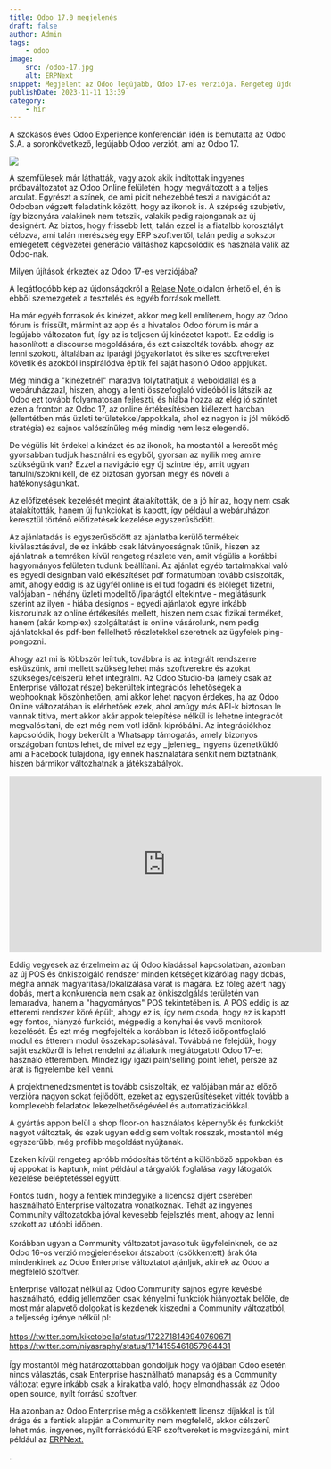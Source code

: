 ```yaml
---
title: Odoo 17.0 megjelenés
draft: false
author: Admin
tags:
    - odoo
image:
    src: /odoo-17.jpg
    alt: ERPNext
snippet: Megjelent az Odoo legújabb, Odoo 17-es verziója. Rengeteg újdonság, hatalmas lehetőségek és fontos döntések.  
publishDate: 2023-11-11 13:39
category:
    - hír
---
```


<p>A szokásos éves Odoo Experience konferencián idén is bemutatta az Odoo S.A. a soronkövetkező, legújabb Odoo verziót, ami az Odoo 17. </p></p>
<p><img src="/images/odoo-17.jpg"></p></p>
<p>A szemfülesek már láthatták, vagy azok akik indítottak ingyenes próbaváltozatot az Odoo Online felületén, hogy megváltozott a a teljes arculat. Egyrészt a színek, de ami picit nehezebbé teszi a navigációt az Odooban végzett feladatink között, hogy az ikonok is. A szépség szubjetív, így bizonyára valakinek nem tetszik, valakik pedig rajonganak az új designért. Az biztos, hogy frissebb lett, talán ezzel is a fiatalbb korosztályt célozva, ami talán merészség egy ERP szoftvertől, talán pedig a sokszor emlegetett cégvezetei generáció váltáshoz kapcsolódik és használa válik az Odoo-nak.</br>
</p></p>

<p>Milyen újítások érkeztek az Odoo 17-es verziójába?</p></p>
<p>A legátfogóbb kép az újdonságokról a <a href="https://www.odoo.com/odoo-17-release-notes">Relase Note </a>oldalon érhető el, én is ebből szemezgetek a tesztelés és egyéb források mellett. </p></p>
<p>Ha már egyéb források és kinézet, akkor meg kell említenem, hogy az Odoo fórum is frissült, mármint az app és a hivatalos Odoo fórum is már a legújabb változaton fut, így az is teljesen új kinézetet kapott. Ez eddig is hasonlított a discourse megoldására, és ezt csiszolták tovább. ahogy az lenni szokott, általában az iparági jógyakorlatot és sikeres szoftvereket követik és azokból inspirálódva építik fel saját hasonló Odoo appjukat. </p></p>
<p>Még mindig a "kinézetnél" maradva folytathatjuk a weboldallal és a webáruházzazl, hiszen, ahogy a lenti összefoglaló videóból is látszik az Odoo ezt tovább folyamatosan fejleszti, és hiába hozza az elég jó szintet ezen a fronton az Odoo 17, az online értékesítésben kiélezett harcban (ellentétben más üzleti területekkel/appokkala, ahol ez nagyon is jól működő stratégia) ez sajnos valószínűleg még mindig nem lesz elegendő.</p></p>

<p>De végülis kit érdekel a kinézet és az ikonok, ha mostantól a keresőt még gyorsabban tudjuk használni és egyből, gyorsan az nyílik meg amire szükségünk van? Ezzel a navigáció egy új szintre lép, amit ugyan tanulni/szokni kell, de ez biztosan gyorsan megy és növeli a hatékonyságunkat.</p></p>

<p>Az előfizetések kezelését megint átalakították, de a jó hír az, hogy nem csak átalakították, hanem új funkciókat is kapott, így például a webáruházon keresztül történő előfizetések kezelése egyszerűsödött. </p></p>

<p>Az ajánlatadás is egyszerűsödött az ajánlatba kerülő termékek kiválasztásával, de ez inkább csak látványosságnak tűnik, hiszen az ajánlatnak a temréken kívül rengeteg részlete van, amit végülis a korábbi hagyományos felületen tudunk beállítani. Az ajánlat egyéb tartalmakkal való és egyedi designban való elkészítését pdf formátumban tovább csiszolták, amit, ahogy eddig is az ügyfél online is el tud fogadni és előleget fizetni, valójában - néhány üzleti modelltől/iparágtól eltekintve - meglátásunk szerint az ilyen - hiába designos - egyedi ajánlatok egyre inkább kiszorulnak az online értékesítés mellett, hiszen nem csak fizikai terméket, hanem (akár komplex) szolgáltatást is online vásárolunk, nem pedig ajánlatokkal és pdf-ben fellelhető részletekkel szeretnek az ügyfelek ping-pongozni. </p></p>

<p>Ahogy azt mi is többször leírtuk, továbbra is az integrált rendszerre esküszünk, ami mellett szükség lehet más szoftverekre és azokat szükséges/célszerű lehet integrálni. Az Odoo Studio-ba (amely csak az Enterprise változat része) bekerültek integrációs lehetőségek a webhooknak köszönhetően, ami akkor lehet nagyon érdekes, ha az Odoo Online változatában is elérhetőek ezek, ahol amúgy más API-k biztosan le vannak titlva, mert akkor akár appok telepítése nélkül is lehetne integrácót megvalósítani, de ezt még nem votl időnk kipróbálni. Az integrációkhoz kapcsolódik, hogy bekerült a Whatsapp támogatás, amely bizonyos országoban fontos lehet, de mivel ez egy _jelenleg_ ingyens üzenetküldő ami a Facebook tulajdona, így ennek használatára senkit nem biztatnánk, hiszen bármikor változhatnak a játékszabályok.</p></p>

<p><iframe width="560" height="315" src="https://www.youtube.com/embed/qxb74CMR748?si=g3JfoNXkZ4SasHoJ" title="YouTube video player" frameborder="0" allow="accelerometer; autoplay; clipboard-write; encrypted-media; gyroscope; picture-in-picture; web-share" allowfullscreen></iframe></p>

<p>Eddig vegyesek az érzelmeim az új Odoo kiadással kapcsolatban, azonban az új POS és önkiszolgáló rendszer minden kétséget kizárólag nagy dobás, mégha annak magyarítása/lokalizálása várat is magára. Ez főleg azért nagy dobás, mert a konkurencia nem csak az önkiszolgálás területén van lemaradva, hanem a "hagyományos" POS tekintetében is. A POS eddig is az étteremi rendszer köré épült, ahogy ez is, így nem csoda, hogy ez is kapott egy fontos, hiányzó funkciót, mégpedig a konyhai és vevő monitorok kezelését. És ezt még megfejelték a korábban is létező időpontfoglaló modul és étterem modul összekapcsolásával. Továbbá ne felejdük, hogy saját eszközről is lehet rendelni az általunk meglátogatott Odoo 17-et használó étteremben. Mindez így igazi pain/selling point lehet, persze az árat is figyelembe kell venni. </p></p>

<p>A projektmenedzsmentet is tovább csiszolták, ez valójában már az előző verzióra nagyon sokat fejlődött, ezeket az egyszerűsítéseket vitték tovább a komplexebb feladatok lekezelhetőségévéel és automatizációkkal. </p></p>

<p>A gyártás appon belül a shop floor-on használatos képernyők és funkckiót nagyot változtak, és ezek ugyan eddig sem voltak rosszak, mostantól még egyszerűbb, még profibb megoldást nyújtanak.</p></p>

<p>Ezeken kívül rengeteg apróbb módosítás történt a különböző appokban és új appokat is kaptunk, mint például a tárgyalók foglalása vagy látogatók kezelése beléptetéssel együtt.</p></p>

<p>Fontos tudni, hogy a fentiek mindegyike a licencsz díjért cserében használható Enterprise változatra vonatkoznak. Tehát az ingyenes Community változatokba jóval kevesebb fejelsztés ment, ahogy az lenni szokott az utóbbi időben. </br></br>
Korábban ugyan a Community változatot javasoltuk ügyfeleinknek, de az Odoo 16-os verzió megjelenésekor átszabott (csökkentett) árak óta mindenkinek az Odoo Enterprise változtatot ajánljuk, akinek az Odoo a megfelelő szoftver.</p></p>
<p>Enterprise változat nélkül az Odoo Community sajnos egyre kevésbé használható, eddig jellemzően csak kényelmi funkciók hiányoztak belőle, de most már alapvető dolgokat is kezdenek kiszedni a Community változatból, a teljesség igénye nélkül pl: </br></br>
<a href="https://twitter.com/kiketobella/status/1722718149940760671">https://twitter.com/kiketobella/status/1722718149940760671</a></br>
<a href="https://twitter.com/niyasraphy/status/1714155461857964431">https://twitter.com/niyasraphy/status/1714155461857964431</a></br></br>
Így mostantól még határozottabban gondoljuk hogy valójában Odoo esetén nincs választás, csak Enterprise használható manapság és a Community változat egyre inkább csak a kirakatba való, hogy elmondhassák az Odoo open source, nyílt forrású szoftver. 
</p></p>
<p>Ha azonban az Odoo Enterprise még a csökkentett licensz díjakkal is túl drága és a fentiek alapján a Community nem megfelelő, akkor célszerű lehet más, ingyenes, nyílt forráskódú ERP szoftvereket is megvizsgálni, mint például az <a href="https://www.monolithon.com/hu/erpnext">ERPNext.</a></p></p>
</p></p>
<p><span style="color: rgb(187, 187, 187);">. </span></p>
